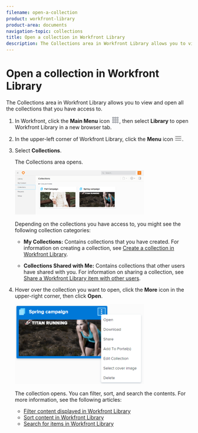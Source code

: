 ```yaml
---
filename: open-a-collection
product: workfront-library
product-area: documents
navigation-topic: collections
title: Open a collection in Workfront Library
description: The Collections area in Workfront Library allows you to view and open all the collections that you have access to.
---
```


# Open a collection in Workfront Library

The Collections area in Workfront Library allows you to view and open all the collections that you have access to.

1. In Workfront, click the **Main Menu** icon ![](assets/main-menu-icon.png), then select **Library** to open Workfront Library in a new browser tab.
1. In the upper-left corner of Workfront Library, click the **Menu** icon ![](assets/library-menu-icon.png).
1. Select **Collections**.

   The Collections area opens.

   ![](assets/collections-2-350x120.png)

   Depending on the collections you have access to, you might see the following collection categories:

   * **My Collections:** Contains collections that you have created. For information on creating a collection, see [Create a collection in Workfront Library](../../../workfront-library/content-management/collections/create-a-collection.md).
   
   * **Collections Shared with Me:** Contains collections that other users have shared with you. For information on sharing a collection, see [Share a Workfront Library item with other users](../../../workfront-library/content-management/share-an-asset-with-users.md).

1. Hover over the collection you want to open, click the **More** icon in the upper-right corner, then click **Open**.

   ![](assets/collections-item-menu-350x216.png)

   The collection opens. You can filter, sort, and search the contents. For more information, see the following articles:

   * [Filter content displayed in Workfront Library](../../../workfront-library/content-management/basics/filter-content-displayed.md) 
   * [Sort content in Workfront Library](../../../workfront-library/content-management/basics/sort-content-in-library.md) 
   * [Search for items in Workfront Library](../../../workfront-library/content-management/basics/search-for-items-in-workfront-library.md)

